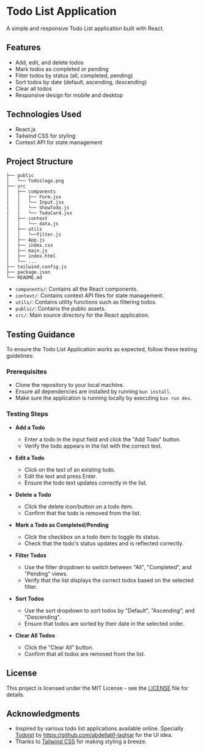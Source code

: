 # Todo List Application

A simple and responsive Todo List application built with React.

## Features

- Add, edit, and delete todos
- Mark todos as completed or pending
- Filter todos by status (all, completed, pending)
- Sort todos by date (default, ascending, descending)
- Clear all todos
- Responsive design for mobile and desktop

## Technologies Used

- React.js
- Tailwind CSS for styling
- Context API for state management

## Project Structure

```
├── public
│   └── Todoslogo.png
├── src
│   ├── components
│   │   ├── Form.jsx
│   │   └── Input.jsx
|   |   └── ShowTodo.js
|   |   └── TodoCard.jsx
│   ├── context
│   │   └── data.js
│   ├── utils
│   │   └──filter.js
│   ├── App.js
│   ├── index.css
|   ├── main.js
│   ├── index.html
│   └── ...
├── tailwind.config.js
├── package.json
└── README.md
```

- `components/`: Contains all the React components.
- `context/`: Contains context API files for state management.
- `utils/`: Contains utility functions such as filtering todos.
- `public/`: Contains the public assets.
- `src/`: Main source directory for the React application.

## Testing Guidance

To ensure the Todo List Application works as expected, follow these testing guidelines:

### Prerequisites

- Clone the repository to your local machine.
- Ensure all dependencies are installed by running `bun install`.
- Make sure the application is running locally by executing `bun run dev`.

### Testing Steps

- **Add a Todo**
  - Enter a todo in the input field and click the "Add Todo" button.
  - Verify the todo appears in the list with the correct text.

- **Edit a Todo**
  - Click on the text of an existing todo.
  - Edit the text and press Enter.
  - Ensure the todo text updates correctly in the list.

- **Delete a Todo**
  - Click the delete icon/button on a todo item.
  - Confirm that the todo is removed from the list.

- **Mark a Todo as Completed/Pending**
  - Click the checkbox on a todo item to toggle its status.
  - Check that the todo's status updates and is reflected correctly.

- **Filter Todos**
  - Use the filter dropdown to switch between "All", "Completed", and "Pending" views.
  - Verify that the list displays the correct todos based on the selected filter.

- **Sort Todos**
  - Use the sort dropdown to sort todos by "Default", "Ascending", and "Descending".
  - Ensure that todos are sorted by their date in the selected order.

- **Clear All Todos**
  - Click the "Clear All" button.
  - Confirm that all todos are removed from the list.

## License

This project is licensed under the MIT License - see the [LICENSE](LICENSE) file for details.

## Acknowledgments

- Inspired by various todo list applications available online. Specially [Todoist](https://todotify.vercel.app/)
by <https://github.com/abdellatif-laghjaj> for the UI idea.
- Thanks to [Tailwind CSS](https://tailwindcss.com/) for making styling a breeze.
